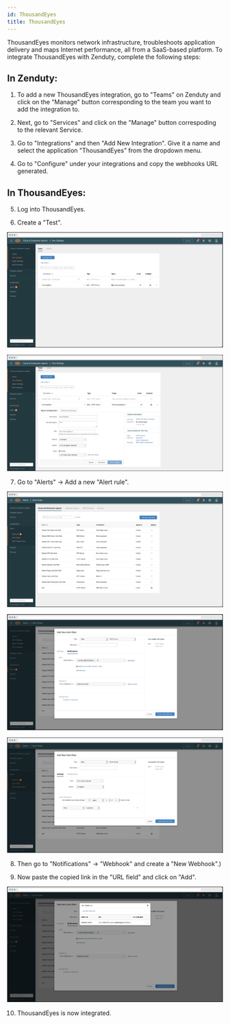 ```yaml
---
id: ThousandEyes
title: ThousandEyes
---
```

ThousandEyes monitors network infrastructure, troubleshoots application delivery and maps Internet performance, all from a SaaS-based platform. To integrate ThousandEyes with Zenduty, complete the following steps:

## In Zenduty:

1. To add a new ThousandEyes integration, go to "Teams" on Zenduty and click on the "Manage" button corresponding to the team you want to add the integration to.

2. Next, go to "Services" and click on the "Manage" button correspoding to the relevant Service.

3. Go to "Integrations" and then "Add New Integration". Give it a name and select the application "ThousandEyes" from the dropdown menu.

4. Go to "Configure" under your integrations and copy the webhooks URL generated. 

## In ThousandEyes:

5. Log into ThousandEyes.

6. Create a "Test".

![](/img/Integrations/ThousandEyes/1.png)

![](/img/Integrations/ThousandEyes/2.png)

7. Go to "Alerts" -> Add a new "Alert rule".

![](/img/Integrations/ThousandEyes/3.png)

![](/img/Integrations/ThousandEyes/4.png)

![](/img/Integrations/ThousandEyes/5.png)

8. Then go to "Notifications" -> "Webhook" and create a "New Webhook".)

9. Now paste the copied link in the "URL field" and click on "Add".

![](/img/Integrations/ThousandEyes/6.png)

10. ThousandEyes is now integrated. 